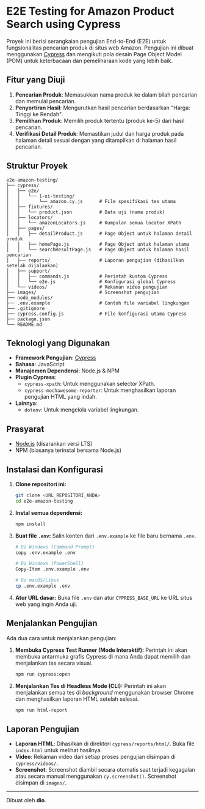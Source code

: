 # E2E Testing for Amazon Product Search using Cypress

Proyek ini berisi serangkaian pengujian End-to-End (E2E) untuk fungsionalitas pencarian produk di situs web Amazon. Pengujian ini dibuat menggunakan [Cypress](https://www.cypress.io/) dan mengikuti pola desain Page Object Model (POM) untuk keterbacaan dan pemeliharaan kode yang lebih baik.

## Fitur yang Diuji

1.  **Pencarian Produk**: Memasukkan nama produk ke dalam bilah pencarian dan memulai pencarian.
2.  **Penyortiran Hasil**: Mengurutkan hasil pencarian berdasarkan "Harga: Tinggi ke Rendah".
3.  **Pemilihan Produk**: Memilih produk tertentu (produk ke-5) dari hasil pencarian.
4.  **Verifikasi Detail Produk**: Memastikan judul dan harga produk pada halaman detail sesuai dengan yang ditampilkan di halaman hasil pencarian.

## Struktur Proyek

```
e2e-amazon-testing/
├── cypress/
│   ├── e2e/
│   │   └── 1-ui-testing/
│   │       └── amazon.cy.js      # File spesifikasi tes utama
│   ├── fixtures/
│   │   └── product.json          # Data uji (nama produk)
│   ├── locators/
│   │   └── amazonLocators.js     # Kumpulan semua locator XPath
│   ├── pages/
│   │   ├── detailProduct.js      # Page Object untuk halaman detail produk
│   │   ├── homePage.js           # Page Object untuk halaman utama
│   │   └── searchResultPage.js   # Page Object untuk halaman hasil pencarian
│   ├── reports/                  # Laporan pengujian (dihasilkan setelah dijalankan)
│   ├── support/
│   │   ├── commands.js           # Perintah kustom Cypress
│   │   └── e2e.js                # Konfigurasi global Cypress
│   └── videos/                   # Rekaman video pengujian
├── images/                       # Screenshot pengujian
├── node_modules/
├── .env.example                  # Contoh file variabel lingkungan
├── .gitignore
├── cypress.config.js             # File konfigurasi utama Cypress
├── package.json
└── README.md
```

## Teknologi yang Digunakan

*   **Framework Pengujian**: [Cypress](https://www.cypress.io/)
*   **Bahasa**: JavaScript
*   **Manajemen Dependensi**: Node.js & NPM
*   **Plugin Cypress**:
    *   `cypress-xpath`: Untuk menggunakan selector XPath.
    *   `cypress-mochawesome-reporter`: Untuk menghasilkan laporan pengujian HTML yang indah.
*   **Lainnya**:
    *   `dotenv`: Untuk mengelola variabel lingkungan.

## Prasyarat

*   [Node.js](https://nodejs.org/en/) (disarankan versi LTS)
*   NPM (biasanya terinstal bersama Node.js)

## Instalasi dan Konfigurasi

1.  **Clone repositori ini:**
    ```bash
    git clone <URL_REPOSITORI_ANDA>
    cd e2e-amazon-testing
    ```

2.  **Instal semua dependensi:**
    ```bash
    npm install
    ```

3.  **Buat file `.env`:**
    Salin konten dari `.env.example` ke file baru bernama `.env`.
    ```bash
    # Di Windows (Command Prompt)
    copy .env.example .env

    # Di Windows (PowerShell)
    Copy-Item .env.example .env

    # Di macOS/Linux
    cp .env.example .env
    ```

4.  **Atur URL dasar:**
    Buka file `.env` dan atur `CYPRESS_BASE_URL` ke URL situs web yang ingin Anda uji.

## Menjalankan Pengujian

Ada dua cara untuk menjalankan pengujian:

1.  **Membuka Cypress Test Runner (Mode Interaktif):**
    Perintah ini akan membuka antarmuka grafis Cypress di mana Anda dapat memilih dan menjalankan tes secara visual.
    ```bash
    npm run cypress:open
    ```

2.  **Menjalankan Tes di Headless Mode (CLI):**
    Perintah ini akan menjalankan semua tes di *background* menggunakan browser Chrome dan menghasilkan laporan HTML setelah selesai.
    ```bash
    npm run html-report
    ```

## Laporan Pengujian

*   **Laporan HTML**: Dihasilkan di direktori `cypress/reports/html/`. Buka file `index.html` untuk melihat hasilnya.
*   **Video**: Rekaman video dari setiap proses pengujian disimpan di `cypress/videos/`.
*   **Screenshot**: Screenshot diambil secara otomatis saat terjadi kegagalan atau secara manual menggunakan `cy.screenshot()`. Screenshot disimpan di `images/`.

---
Dibuat oleh **dio**.
